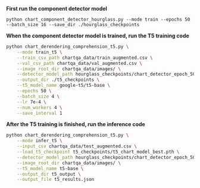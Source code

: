 **First run the component detector model**

```python chart_component_detector_hourglass.py --mode train --epochs 50 --batch_size 16 --save_dir ./hourglass_checkpoints```

**When the component detector model is trained, run the T5 training code**

```bash
python chart_derendering_comprehension_t5.py \
    --mode train_t5 \
    --train_csv_path chartqa_data/train_augmented.csv \
    --val_csv_path chartqa_data/val_augmented.csv \
    --image_root_dir chartqa_data/images/ \
    --detector_model_path hourglass_checkpoints/chart_detector_epoch_50.pth \
    --output_dir ./t5_checkpoints \
    --t5_model_name google-t5/t5-base \
    --epochs 50 \
    --batch_size 4 \
    --lr 7e-4 \
    --num_workers 4 \
    --save_interval 1
```

**After the T5 training is finished, run the inference code**

```bash
python chart_derendering_comprehension_t5.py \
    --mode infer_t5 \
    --input_csv chartqa_data/test_augmented.csv \
    --load_t5_checkpoint t5_checkpoints/t5_chart_model_best.pth \
    --detector_model_path hourglass_checkpoints/chart_detector_epoch_50.pth \
    --image_root_dir chartqa_data/images/ \
    --t5_model_name t5-base \
    --output_dir t5_output \
    --output_file t5_results.json
```
